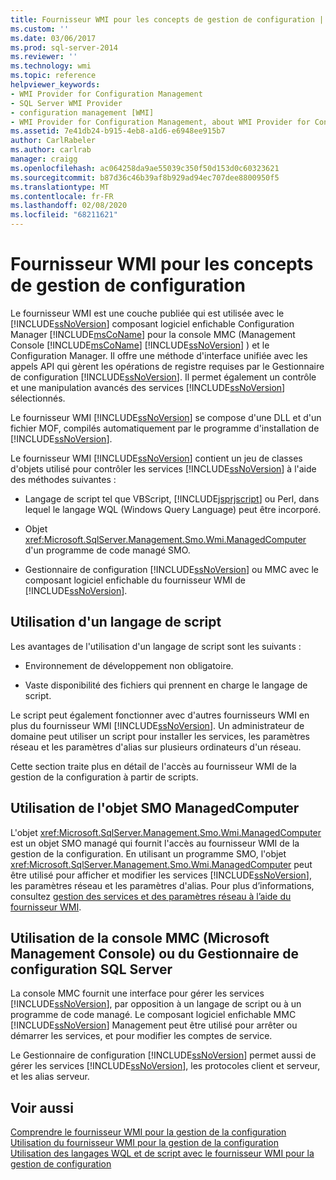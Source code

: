 ```yaml
---
title: Fournisseur WMI pour les concepts de gestion de configuration | Microsoft Docs
ms.custom: ''
ms.date: 03/06/2017
ms.prod: sql-server-2014
ms.reviewer: ''
ms.technology: wmi
ms.topic: reference
helpviewer_keywords:
- WMI Provider for Configuration Management
- SQL Server WMI Provider
- configuration management [WMI]
- WMI Provider for Configuration Management, about WMI Provider for Configuration Management
ms.assetid: 7e41db24-b915-4eb8-a1d6-e6948ee915b7
author: CarlRabeler
ms.author: carlrab
manager: craigg
ms.openlocfilehash: ac064258da9ae55039c350f50d153d0c60323621
ms.sourcegitcommit: b87d36c46b39af8b929ad94ec707dee8800950f5
ms.translationtype: MT
ms.contentlocale: fr-FR
ms.lasthandoff: 02/08/2020
ms.locfileid: "68211621"
---
```

# <a name="wmi-provider-for-configuration-management-concepts"></a>Fournisseur WMI pour les concepts de gestion de configuration
  Le fournisseur WMI est une couche publiée qui est utilisée avec le [!INCLUDE[ssNoVersion](../../includes/ssnoversion-md.md)] composant logiciel enfichable Configuration Manager [!INCLUDE[msCoName](../../includes/msconame-md.md)] pour la console MMC (Management Console [!INCLUDE[msCoName](../../includes/msconame-md.md)] [!INCLUDE[ssNoVersion](../../includes/ssnoversion-md.md)] ) et le Configuration Manager. Il offre une méthode d'interface unifiée avec les appels API qui gèrent les opérations de registre requises par le Gestionnaire de configuration [!INCLUDE[ssNoVersion](../../includes/ssnoversion-md.md)]. Il permet également un contrôle et une manipulation avancés des services [!INCLUDE[ssNoVersion](../../includes/ssnoversion-md.md)] sélectionnés.  
  
 Le fournisseur WMI [!INCLUDE[ssNoVersion](../../includes/ssnoversion-md.md)] se compose d'une DLL et d'un fichier MOF, compilés automatiquement par le programme d'installation de [!INCLUDE[ssNoVersion](../../includes/ssnoversion-md.md)].  
  
 Le fournisseur WMI [!INCLUDE[ssNoVersion](../../includes/ssnoversion-md.md)] contient un jeu de classes d'objets utilisé pour contrôler les services [!INCLUDE[ssNoVersion](../../includes/ssnoversion-md.md)] à l'aide des méthodes suivantes :  
  
-   Langage de script tel que VBScript, [!INCLUDE[jsprjscript](../../includes/jsprjscript-md.md)] ou Perl, dans lequel le langage WQL (Windows Query Language) peut être incorporé.  
  
-   Objet <xref:Microsoft.SqlServer.Management.Smo.Wmi.ManagedComputer> d'un programme de code managé SMO.  
  
-   Gestionnaire de configuration [!INCLUDE[ssNoVersion](../../includes/ssnoversion-md.md)] ou MMC avec le composant logiciel enfichable du fournisseur WMI de [!INCLUDE[ssNoVersion](../../includes/ssnoversion-md.md)].  
  
## <a name="using-a-script-language"></a>Utilisation d'un langage de script  
 Les avantages de l'utilisation d'un langage de script sont les suivants :  
  
-   Environnement de développement non obligatoire.  
  
-   Vaste disponibilité des fichiers qui prennent en charge le langage de script.  
  
 Le script peut également fonctionner avec d'autres fournisseurs WMI en plus du fournisseur WMI [!INCLUDE[ssNoVersion](../../includes/ssnoversion-md.md)]. Un administrateur de domaine peut utiliser un script pour installer les services, les paramètres réseau et les paramètres d'alias sur plusieurs ordinateurs d'un réseau.  
  
 Cette section traite plus en détail de l'accès au fournisseur WMI de la gestion de la configuration à partir de scripts.  
  
## <a name="using-the-smo-managedcomputer-object"></a>Utilisation de l'objet SMO ManagedComputer  
 L'objet <xref:Microsoft.SqlServer.Management.Smo.Wmi.ManagedComputer> est un objet SMO managé qui fournit l'accès au fournisseur WMI de la gestion de la configuration. En utilisant un programme SMO, l'objet <xref:Microsoft.SqlServer.Management.Smo.Wmi.ManagedComputer> peut être utilisé pour afficher et modifier les services [!INCLUDE[ssNoVersion](../../includes/ssnoversion-md.md)], les paramètres réseau et les paramètres d'alias. Pour plus d’informations, consultez [gestion des services et des paramètres réseau à l’aide du fournisseur WMI](../server-management-objects-smo/tasks/managing-services-and-network-settings-by-using-wmi-provider.md).  
  
## <a name="using-the-microsoft-management-console-or-sql-server-configuration-manager"></a>Utilisation de la console MMC (Microsoft Management Console) ou du Gestionnaire de configuration SQL Server  
 La console MMC fournit une interface pour gérer les services [!INCLUDE[ssNoVersion](../../includes/ssnoversion-md.md)], par opposition à un langage de script ou à un programme de code managé. Le composant logiciel enfichable MMC [!INCLUDE[ssNoVersion](../../includes/ssnoversion-md.md)] Management peut être utilisé pour arrêter ou démarrer les services, et pour modifier les comptes de service.  
  
 Le Gestionnaire de configuration [!INCLUDE[ssNoVersion](../../includes/ssnoversion-md.md)] permet aussi de gérer les services [!INCLUDE[ssNoVersion](../../includes/ssnoversion-md.md)], les protocoles client et serveur, et les alias serveur.  
  
## <a name="see-also"></a>Voir aussi  
 [Comprendre le fournisseur WMI pour la gestion de la configuration](understanding-the-wmi-provider-for-configuration-management.md)   
 [Utilisation du fournisseur WMI pour la gestion de la configuration](working-with-the-wmi-provider-for-configuration-management.md)   
 [Utilisation des langages WQL et de script avec le fournisseur WMI pour la gestion de configuration](using-wql-and-scripting-languages-with-the-wmi-provider.md)  
  
  
